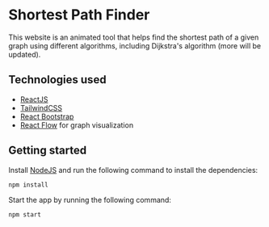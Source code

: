 # Shortest Path Finder

This website is an animated tool that helps find the shortest
path of a given graph using different algorithms, including Dijkstra's algorithm (more will be updated).

## Technologies used

-  [ReactJS](https://reactjs.org/)
-  [TailwindCSS](https://tailwindcss.com/)
-  [React Bootstrap](https://react-bootstrap.github.io/)
-  [React Flow](https://reactflow.dev/) for graph visualization

## Getting started

Install [NodeJS](https://nodejs.org/en/) and run the following command to install the dependencies:

```
npm install
```

Start the app by running the following command:

```
npm start
```
